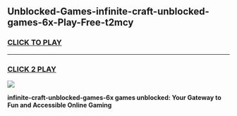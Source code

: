 
## Unblocked-Games-infinite-craft-unblocked-games-6x-Play-Free-t2mcy
<h3>
<a href="https://premium76.site?title=infinite-craft-unblocked-games-6x&ref=09A">CLICK TO PLAY</a></h3>
<hr>

<h3>
<a href="https://premium76.site?title=infinite-craft-unblocked-games-6x&ref=09A">CLICK 2 PLAY</a>
  
</h3>

<a href="https://premium76.site?title=infinite-craft-unblocked-games-6x&ref=09A"><img src="https://clearcache.store/games.png"></a>


**infinite-craft-unblocked-games-6x games unblocked: Your Gateway to Fun and Accessible Online Gaming**
